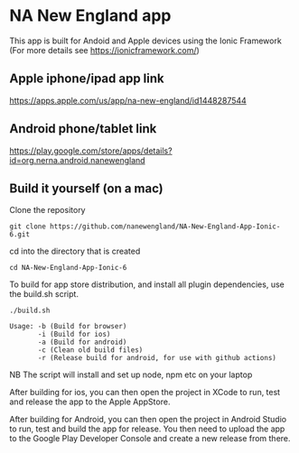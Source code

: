 # NA New England app

This app is built for Andoid and Apple devices using the Ionic Framework (For more details see https://ionicframework.com/)

## Apple iphone/ipad app link

https://apps.apple.com/us/app/na-new-england/id1448287544

## Android phone/tablet link

https://play.google.com/store/apps/details?id=org.nerna.android.nanewengland

## Build it yourself (on a mac)

Clone the repository

```
git clone https://github.com/nanewengland/NA-New-England-App-Ionic-6.git
```

cd into the directory that is created

```
cd NA-New-England-App-Ionic-6
```

To build for app store distribution, and install all plugin dependencies, use the build.sh script.

```
./build.sh

Usage: -b (Build for browser)
       -i (Build for ios)
       -a (Build for android)
       -c (Clean old build files)
       -r (Release build for android, for use with github actions)
```

NB The script will install and set up node, npm etc on your laptop

After building for ios, you can then open the project in XCode to run, test and release the app to the Apple AppStore.

After building for Android, you can then open the project in Android Studio to run, test and build the app for release. You then need to upload the app to the Google Play Developer Console and create a new release from there.
